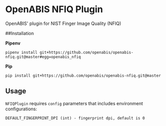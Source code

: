 # OpenABIS NFIQ Plugin

OpenABIS' plugin for NIST Finger Image Quality (NFIQ)

##Installation

**Pipenv**
```
pipenv install git+https://github.com/openabis/openabis-nfiq.git@master#egg=openabis_nfiq

```

**Pip**
```
pip install git+https://github.com/openabis/openabis-nfiq.git@master

```

## Usage
`NFIQPlugin` requires `config` parameters that includes environment configurations:

```text
DEFAULT_FINGERPRINT_DPI (int) - fingerprint dpi, default is 0
```

